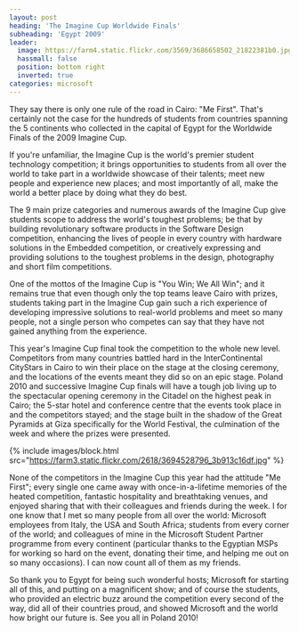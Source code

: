 ```yaml
---
layout: post
heading: 'The Imagine Cup Worldwide Finals'
subheading: 'Egypt 2009'
leader:
  image: https://farm4.static.flickr.com/3569/3686658502_21822381b0.jpg
  hassmall: false
  position: bottom right
  inverted: true
categories: microsoft
---
```


They say there is only one rule of the road in Cairo: "Me First". That's certainly not the case for the hundreds of students from countries spanning the 5 continents who collected in the capital of Egypt for the Worldwide Finals of the 2009 Imagine Cup.

If you're unfamiliar, the Imagine Cup is the world's premier student technology competition; it brings opportunities to students from all over the world to take part in a worldwide showcase of their talents; meet new people and experience new places; and most importantly of all, make the world a better place by doing what they do best.

The 9 main prize categories and numerous awards of the Imagine Cup give students scope to address the world's toughest problems; be that by building revolutionary software products in the Software Design competition, enhancing the lives of people in every country with hardware solutions in the Embedded competition, or creatively expressing and providing solutions to the toughest problems in the design, photography and short film competitions.

One of the mottos of the Imagine Cup is "You Win; We All Win"; and it remains true that even though only the top teams leave Cairo with prizes, students taking part in the Imagine Cup gain such a rich experience of developing impressive solutions to real-world problems and meet so many people, not a single person who competes can say that they have not gained anything from the experience.

This year's Imagine Cup final took the competition to the whole new level. Competitors from many countries battled hard in the InterContinental CityStars in Cairo to win their place on the stage at the closing ceremony, and the locations of the events meant they did so on an epic stage. Poland 2010 and successive Imagine Cup finals will have a tough job living up to the spectacular opening ceremony in the Citadel on the highest peak in Cairo; the 5-star hotel and conference centre that the events took place in and the competitors stayed; and the stage built in the shadow of the Great Pyramids at Giza specifically for the World Festival, the culmination of the week and where the prizes were presented.

{% include images/block.html src="https://farm3.static.flickr.com/2618/3694528796_3b913c16df.jpg" %}

None of the competitors in the Imagine Cup this year had the attitude "Me First"; every single one came away with once-in-a-lifetime memories of the heated competition, fantastic hospitality and breathtaking venues, and enjoyed sharing that with their colleagues and friends during the week. I for one know that I met so many people from all over the world: Microsoft employees from Italy, the USA and South Africa; students from every corner of the world; and colleagues of mine in the Microsoft Student Partner programme from every continent (particular thanks to the Egyptian MSPs for working so hard on the event, donating their time, and helping me out on so many occasions). I can now count all of them as my friends.

So thank you to Egypt for being such wonderful hosts; Microsoft for starting all of this, and putting on a magnificent show; and of course the students, who provided an electric buzz around the competition every second of the way, did all of their countries proud, and showed Microsoft and the world how bright our future is. See you all in Poland 2010!
